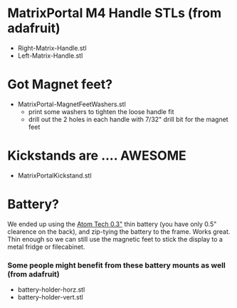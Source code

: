 

# MatrixPortal M4 Handle STLs (from adafruit)
- Right-Matrix-Handle.stl
- Left-Matrix-Handle.stl

# Got Magnet feet?
- MatrixPortal-MagnetFeetWashers.stl
  - print some washers to tighten the loose handle fit
  - drill out the 2 holes in each handle with 7/32" drill bit for the magnet feet

# Kickstands are .... AWESOME
- MatrixPortalKickstand.stl

# Battery?
We ended up using the [Atom Tech 0.3"](https://www.amazon.com/gp/product/B07JZCZSH9/ref=ppx_yo_dt_b_asin_title_o02_s00?ie=UTF8&psc=1) thin battery (you have only 0.5" clearence on the back), and zip-tying the battery to the frame.  Works great.  Thin enough so we can still use the magnetic feet to stick the display to a metal fridge or filecabinet.

### Some people might benefit from these battery mounts as well (from adafruit)
- battery-holder-horz.stl
- battery-holder-vert.stl

